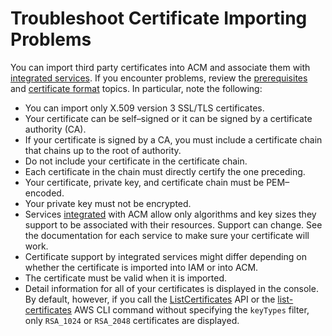 # Troubleshoot Certificate Importing Problems<a name="troubleshoot-import"></a>

You can import third party certificates into ACM and associate them with [integrated services](http://docs.aws.amazon.com/acm/latest/userguide/acm-services.html.html)\. If you encounter problems, review the [prerequisites](http://docs.aws.amazon.com/acm/latest/userguide/import-certificate-prerequisites.html) and [certificate format](http://docs.aws.amazon.com/acm/latest/userguide/import-certificate-format.html) topics\. In particular, note the following: 
+  You can import only X\.509 version 3 SSL/TLS certificates\. 
+  Your certificate can be self–signed or it can be signed by a certificate authority \(CA\)\. 
+  If your certificate is signed by a CA, you must include a certificate chain that chains up to the root of authority\. 
+  Do not include your certificate in the certificate chain\. 
+  Each certificate in the chain must directly certify the one preceding\. 
+  Your certificate, private key, and certificate chain must be PEM–encoded\. 
+  Your private key must not be encrypted\. 
+  Services [integrated](http://docs.aws.amazon.com/acm/latest/userguide/acm-services.html) with ACM allow only algorithms and key sizes they support to be associated with their resources\. Support can change\. See the documentation for each service to make sure your certificate will work\. 
+ Certificate support by integrated services might differ depending on whether the certificate is imported into IAM or into ACM\. 
+  The certificate must be valid when it is imported\. 
+  Detail information for all of your certificates is displayed in the console\. By default, however, if you call the [ListCertificates](http://docs.aws.amazon.com/acm/latest/APIReference/API_ListCertificates.html) API or the [list\-certificates](https://docs.aws.amazon.com/cli/latest/reference/acm/list-certificates.html) AWS CLI command without specifying the `keyTypes` filter, only `RSA_1024` or `RSA_2048` certificates are displayed\. 